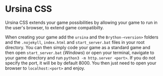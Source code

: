 # Ursina CSS

Ursina CSS extends your game possibilities by allowing your game to run in the user's browser, to extend game compatibilty.

When creating your game add the ``ursina`` and the ``Brython-<version>`` folders and the ``.nojekyll``, ``index.html`` and ``start_server.bat`` files in your root directory.
You can then simply code your game as a standard game and then open ``start_server.bat`` (*Windows*) or open your terminal, navigate to your game directory and run ``python3 -m http.server <port>``.
If you do not specify the port, it will be by default 8000.
You then just need to open your browser to ``localhost:<port>`` and enjoy.
